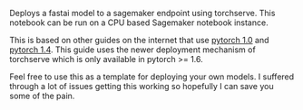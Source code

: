 Deploys a fastai model to a sagemaker endpoint using torchserve.  This notebook can be run on a CPU based Sagemaker notebook instance.

This is based on other guides on the internet that use [pytorch 1.0](https://course19.fast.ai/deployment_amzn_sagemaker.html) and [pytorch 1.4](https://github.com/mattmcclean/fastai2-sagemaker-deployment-demo/blob/master/fastai2_deploy_sagemaker_demo.ipynb).  This guide uses the newer deployment mechanism of torchserve which is only available in pytorch >= 1.6.

Feel free to use this as a template for deploying your own models.  I suffered through a lot of issues getting this working so hopefully I can save you some of the pain.
